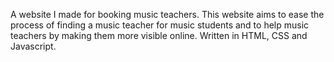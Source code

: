 A website I made for booking music teachers. This website aims to ease the process of finding a music teacher for music students and to help music teachers by making them more visible online. Written in HTML, CSS and Javascript.
